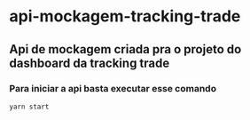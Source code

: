 # api-mockagem-tracking-trade

## Api de mockagem criada pra o projeto do dashboard da tracking trade

### Para iniciar a api basta executar esse comando

```bash
yarn start
```
